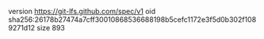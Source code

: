 version https://git-lfs.github.com/spec/v1
oid sha256:26178b27474a7cff30010868536688198b5cefc1172e3f5d0b302f1089271d12
size 893
